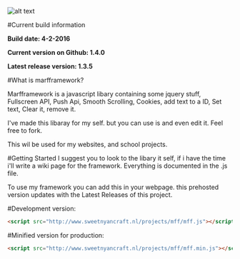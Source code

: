![alt text](http://www.sweetnyancraft.nl/projects/mff/mfflogo.png "MarfFrameWork")

#Current build information

<b>Build date: 4-2-2016</b>

<b>Current version on Github: 1.4.0</b>

<b>Latest release version: 1.3.5</b>


#What is marfframework?

Marfframework is a javascript libary containing some jquery stuff, Fullscreen API, Push Api, Smooth Scrolling, Cookies, add text to a ID, Set text, Clear it, remove it.


I've made this libaray for my self. but you can use is and even edit it. Feel free to fork.

This wil be used for my websites, and school projects.


#Getting Started
I suggest you to look to the libary it self, if i have the time i'll write a wiki page for the framework.
Everything is documented in the .js file.

To use my framework you can add this in your webpage. this prehosted version updates with the Latest Releases of this project.

#Development version:
```HTML
<script src="http://www.sweetnyancraft.nl/projects/mff/mff.js"></script>
```

#Minified version for production:
```HTML
<script src="http://www.sweetnyancraft.nl/projects/mff/mff.min.js"></script>
```
